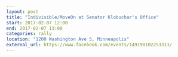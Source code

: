 ```yaml
---
layout: post
title: "Indivisible/MoveOn at Senator Klobuchar's Office"
start: 2017-02-07 12:00
end: 2017-02-07 13:00
categories: rally
location: "1200 Washington Ave S, Minneapolis"
external_url: https://www.facebook.com/events/149198102253313/
---
```

